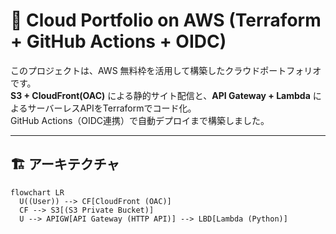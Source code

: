 # 🧰 Cloud Portfolio on AWS (Terraform + GitHub Actions + OIDC)

このプロジェクトは、AWS 無料枠を活用して構築したクラウドポートフォリオです。  
**S3 + CloudFront(OAC)** による静的サイト配信と、**API Gateway + Lambda** によるサーバーレスAPIをTerraformでコード化。  
GitHub Actions（OIDC連携）で自動デプロイまで構築しました。

---

## 🏗️ アーキテクチャ

```mermaid
flowchart LR
  U((User)) --> CF[CloudFront (OAC)]
  CF --> S3[(S3 Private Bucket)]
  U --> APIGW[API Gateway (HTTP API)] --> LBD[Lambda (Python)]
